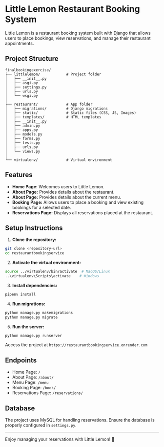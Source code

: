 # Little Lemon Restaurant Booking System

Little Lemon is a restaurant booking system built with Django that allows users to place bookings, view reservations, and manage their restaurant appointments.

## Project Structure
```
finalbookingexercise/
├── littlelemon/            # Project folder
│   ├── __init__.py
│   ├── asgi.py
│   ├── settings.py
│   ├── urls.py
│   └── wsgi.py
│
├── restaurant/             # App folder
│   ├── migrations/         # Django migrations
│   ├── static/             # Static files (CSS, JS, Images)
│   ├── templates/          # HTML templates
│   ├── __init__.py
│   ├── admin.py
│   ├── apps.py
│   ├── models.py
│   ├── forms.py
│   ├── tests.py
│   ├── urls.py
│   └── views.py
│
└── virtualenv/             # Virtual environment
```

## Features
- **Home Page:** Welcomes users to Little Lemon.
- **About Page:** Provides details about the restaurant.
- **About Page:** Provides details about the current menu.
- **Booking Page:** Allows users to place a booking and view existing bookings for a selected date.
- **Reservations Page:** Displays all reservations placed at the restaurant.

## Setup Instructions
1. **Clone the repository:**
```bash
git clone <repository-url>
cd restaurantbookingservice
```

2. **Activate the virtual environment:**
```bash
source ../virtualenv/bin/activate  # MacOS/Linux
..\virtualenv\Scripts\activate    # Windows
```

3. **Install dependencies:**
```bash
pipenv install
```

4. **Run migrations:**
```bash
python manage.py makemigrations
python manage.py migrate
```

5. **Run the server:**
```bash
python manage.py runserver
```
Access the project at `https://restaurantbookingservice.onrender.com`

## Endpoints
- Home Page: `/`
- About Page: `/about/`
- Menu Page: `/menu`
- Booking Page: `/book/`
- Reservations Page: `/reservations/`

## Database
The project uses MySQL for handling reservations. Ensure the database is properly configured in `settings.py`.

---
Enjoy managing your reservations with Little Lemon! 🍋
